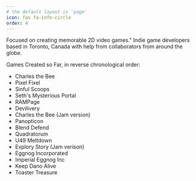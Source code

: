 ```yaml
---
# the default layout is 'page'
icon: fas fa-info-circle
order: 4
---
```


Focused on creating memorable 2D video games." Indie game developers based in Toronto, Canada with help from collaborators from around the globe.

Games Created so Far, in reverse chronological order:
- Charles the Bee
- Pixel Fixel
- Sinful Scoops
- Seth's Mysterious Portal
- RAMPage
- Devilivery
- Charles the Bee (Jam version)
- Panopticon
- Blend Defend
- Quadratorum
- U49 Meltdown
- Explory Story (Jam verison)
- Eggnog Incorporated
- Imperial Eggnog Inc
- Keep Dano Alive
- Toaster Treasure
